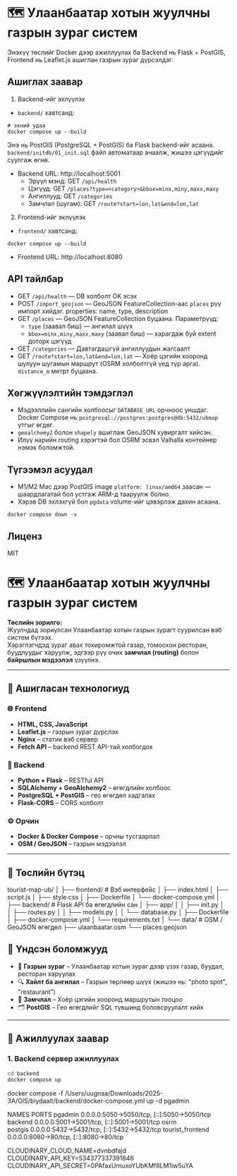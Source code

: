 # 🗺️ Улаанбаатар хотын жуулчны газрын зураг систем

Энэхүү төслийг Docker дээр ажиллуулах ба Backend нь Flask + PostGIS, Frontend нь Leaflet.js ашиглан газрын зураг дүрсэлдэг.

## Ашиглах заавар

1. Backend-ийг эхлүүлэх

- `backend/` хавтсанд:

```
# эхний удаа
docker compose up --build
```

Энэ нь PostGIS (PostgreSQL + PostGIS) ба Flask backend-ийг асаана. `backend/initdb/01_init.sql` файл автоматаар ачаалж, жишээ цэгүүдийг суулгаж өгнө.

- Backend URL: http://localhost:5001
  - Эрүүл мэнд: GET `/api/health`
  - Цэгүүд: GET `/places?type=<category>&bbox=minx,miny,maxx,maxy`
  - Ангиллууд: GET `/categories`
  - Замчлал (шугам): GET `/route?start=lon,lat&end=lon,lat`

2. Frontend-ийг эхлүүлэх

- `frontend/` хавтсанд:

```
docker compose up --build
```

- Frontend URL: http://localhost:8080

## API тайлбар

- GET `/api/health` — DB холболт OK эсэх
- POST `/import_geojson` — GeoJSON FeatureCollection-аас `places` рүү импорт хийдэг. properties: name, type, description
- GET `/places` — GeoJSON FeatureCollection буцаана. Параметрүүд:
  - `type` (заавал биш) — ангилал шүүх
  - `bbox=minx,miny,maxx,maxy` (заавал биш) — харагдаж буй extent доторх цэгүүд
- GET `/categories` — Давтагдашгүй ангиллуудын жагсаалт
- GET `/route?start=lon,lat&end=lon,lat` — Хоёр цэгийн хооронд шулуун шугамын маршрут (OSRM холболтгүй үед түр арга). `distance_m` метрт буцаана.

## Хөгжүүлэлтийн тэмдэглэл

- Мэдээллийн сангийн холбоосыг `DATABASE_URL` орчноос уншдаг. Docker Compose нь `postgresql://postgres:postgres@db:5432/ubmap` утгыг өгдөг.
- `geoalchemy2` болон `shapely` ашиглаж GeoJSON хувиргалт хийсэн.
- Илүү нарийн routing хэрэгтэй бол OSRM эсвэл Valhalla контейнер нэмэх боломжтой.

## Түгээмэл асуудал

- M1/M2 Mac дээр PostGIS image `platform: linux/amd64` заасан — шаардлагатай бол устгаж ARM-д тааруулж болно.
- Хэрэв DB эхлэхгүй бол `pgdata` volume-ийг цэвэрлэж дахин асаана.

```
docker compose down -v
```

## Лиценз

MIT

# 🗺️ Улаанбаатар хотын жуулчны газрын зураг систем

**Төслийн зорилго:**  
Жуулчдад зориулсан Улаанбаатар хотын газрын зурагт суурилсан вэб систем бүтээх.  
Хэрэглэгчдэд зураг авах тохиромжтой газар, томоохон ресторан, буудлуудыг харуулж, эдгээр рүү очих **замчлал (routing)** болон **байршлын мэдээлэл** үзүүлнэ.

---

## 🚀 Ашигласан технологиуд

### 🌐 Frontend

- **HTML, CSS, JavaScript**
- **Leaflet.js** – газрын зураг дүрслэх
- **Nginx** – статик вэб сервер
- **Fetch API** – backend REST API-тай холбогдох

### 🧠 Backend

- **Python + Flask** – RESTful API
- **SQLAlchemy + GeoAlchemy2** – өгөгдлийн холбоос
- **PostgreSQL + PostGIS** – гео өгөгдөл хадгалах
- **Flask-CORS** – CORS холболт

### ⚙️ Орчин

- **Docker & Docker Compose** – орчны тусгаарлал
- **OSM / GeoJSON** – газрын мэдээлэл

---

## 📂 Төслийн бүтэц

tourist-map-ub/
│
├── frontend/ # Вэб интерфейс
│ ├── index.html
│ ├── script.js
│ ├── style.css
│ ├── Dockerfile
│ └── docker-compose.yml
│
├── backend/ # Flask API ба өгөгдлийн сан
│ ├── app/
│ │ ├── init.py
│ │ ├── routes.py
│ │ ├── models.py
│ │ └── database.py
│ ├── Dockerfile
│ ├── docker-compose.yml
│ └── requirements.txt
│
└── data/ # OSM / GeoJSON өгөгдөл
├── ulaanbaatar.osm
└── places.geojson

## 🧭 Үндсэн боломжууд

- 📍 **Газрын зураг** – Улаанбаатар хотын зураг дээр үзэх газар, буудал, ресторан харуулах
- 🔍 **Хайлт ба ангилал** – Газрын төрлөөр шүүх (жишээ нь: "photo spot", "restaurant")
- 🧭 **Замчлал** – Хоёр цэгийн хооронд маршрутын тооцоо
- 🗂️ **PostGIS** – Гео өгөгдлийг SQL түвшинд боловсруулалт хийх

---

## 🧱 Ажиллуулах заавар

### 1. Backend сервер ажиллуулах

```bash
cd backend
docker compose up
```



docker compose -f /Users/uugnaa/Downloads/2025-3A/GIS/biydaalt/backend/docker-compose.yml up -d pgadmin




NAMES              PORTS
pgadmin            0.0.0.0:5050->5050/tcp, [::]:5050->5050/tcp
backend            0.0.0.0:5001->5001/tcp, [::]:5001->5001/tcp
osrm               
postgis            0.0.0.0:5432->5432/tcp, [::]:5432->5432/tcp
tourist_frontend   0.0.0.0:8080->80/tcp, [::]:8080->80/tcp



CLOUDINARY_CLOUD_NAME=dvnbdfajd
CLOUDINARY_API_KEY=534377337391846
CLOUDINARY_API_SECRET=0PAfaxUmuxoYUbKMf8LM1iw5uYA